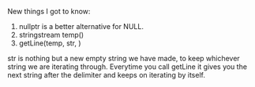 New things I got to know:

1. nullptr is a better alternative for NULL.
2. stringstream temp(<stringname>)
3. getLine(temp, str, <delimiter>)

str is nothing but a new empty string we have made, to keep whichever string we are iterating through.
Everytime you call getLine it gives you the next string after the delimiter and keeps on iterating by itself.